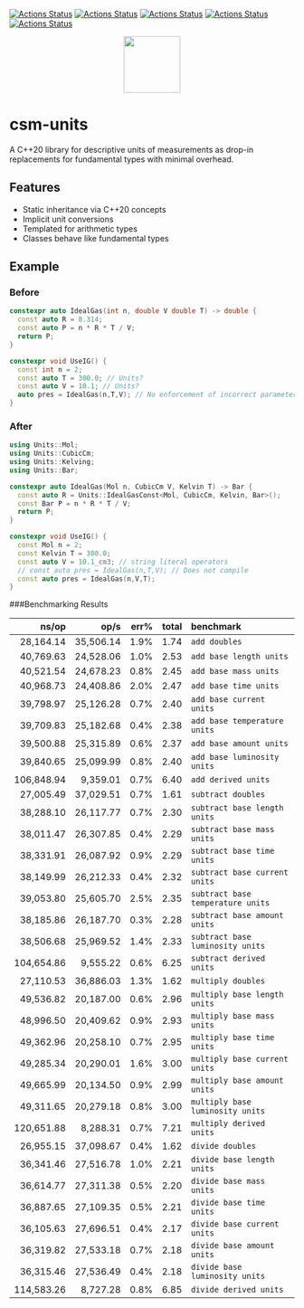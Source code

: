 [![Actions Status](https://github.com/sddale/csm-units/workflows/MacOS/badge.svg)](https://github.com/sddale/csm-units/actions)
[![Actions Status](https://github.com/sddale/csm-units/workflows/Windows/badge.svg)](https://github.com/sddale/csm-units/actions)
[![Actions Status](https://github.com/sddale/csm-units/workflows/Ubuntu/badge.svg)](https://github.com/sddale/csm-units/actions)
[![Actions Status](https://github.com/sddale/csm-units/workflows/Style/badge.svg)](https://github.com/sddale/csm-units/actions)
[![Actions Status](https://github.com/sddale/csm-units/workflows/Install/badge.svg)](https://github.com/sddale/csm-units/actions)
<!-- [![codecov](https://codecov.io/gh/sddale/csm-units/branch/master/graph/badge.svg)](https://codecov.io/gh/sddale/csm-units) -->

<p align="center">
  <img src="https://www.mines.edu/wp-content/uploads/assets/logo_eee_rev_4c_r.png" height="100" width="auto" />
</p>

# csm-units

A C++20 library for descriptive units of measurements as drop-in replacements for fundamental types with minimal overhead.

## Features

- Static inheritance via C++20 concepts
- Implicit unit conversions
- Templated for arithmetic types
- Classes behave like fundamental types

## Example

### Before

```cpp
constexpr auto IdealGas(int n, double V double T) -> double {
  const auto R = 8.314;
  const auto P = n * R * T / V;
  return P;
}

constexpr void UseIG() {
  const int n = 2;
  const auto T = 300.0; // Units?
  const auto V = 10.1; // Units?
  auto pres = IdealGas(n,T,V); // No enforcement of incorrect parameter order
}
```

### After
```cpp
using Units::Mol;
using Units::CubicCm;
using Units::Kelving;
using Units::Bar;

constexpr auto IdealGas(Mol n, CubicCm V, Kelvin T) -> Bar {
  const auto R = Units::IdealGasConst<Mol, CubicCm, Kelvin, Bar>(); 
  const Bar P = n * R * T / V;
  return P;
}

constexpr void UseIG() {
  const Mol n = 2;
  const Kelvin T = 300.0; 
  const auto V = 10.1_cm3; // string literal operators 
  // const auto pres = IdealGas(n,T,V); // Does not compile
  const auto pres = IdealGas(n,V,T);
}
```


###Benchmarking Results

|               ns/op |                op/s |    err% |     total | benchmark
|--------------------:|--------------------:|--------:|----------:|:----------
|           28,164.14 |           35,506.14 |    1.9% |      1.74 | `add doubles`
|           40,769.63 |           24,528.06 |    1.0% |      2.53 | `add base length units`
|           40,521.54 |           24,678.23 |    0.8% |      2.45 | `add base mass units`
|           40,968.73 |           24,408.86 |    2.0% |      2.47 | `add base time units`
|           39,798.97 |           25,126.28 |    0.7% |      2.40 | `add base current units`
|           39,709.83 |           25,182.68 |    0.4% |      2.38 | `add base temperature units`
|           39,500.88 |           25,315.89 |    0.6% |      2.37 | `add base amount units`
|           39,840.65 |           25,099.99 |    0.8% |      2.40 | `add base luminosity units`
|          106,848.94 |            9,359.01 |    0.7% |      6.40 | `add derived units`
|           27,005.49 |           37,029.51 |    0.7% |      1.61 | `subtract doubles`
|           38,288.10 |           26,117.77 |    0.7% |      2.30 | `subtract base length units`
|           38,011.47 |           26,307.85 |    0.4% |      2.29 | `subtract base mass units`
|           38,331.91 |           26,087.92 |    0.9% |      2.29 | `subtract base time units`
|           38,149.99 |           26,212.33 |    0.4% |      2.32 | `subtract base current units`
|           39,053.80 |           25,605.70 |    2.5% |      2.35 | `subtract base temperature units`
|           38,185.86 |           26,187.70 |    0.3% |      2.28 | `subtract base amount units`
|           38,506.68 |           25,969.52 |    1.4% |      2.33 | `subtract base luminosity units`
|          104,654.86 |            9,555.22 |    0.6% |      6.25 | `subtract derived units`
|           27,110.53 |           36,886.03 |    1.3% |      1.62 | `multiply doubles`
|           49,536.82 |           20,187.00 |    0.6% |      2.96 | `multiply base length units`
|           48,996.50 |           20,409.62 |    0.9% |      2.93 | `multiply base mass units`
|           49,362.96 |           20,258.10 |    0.7% |      2.95 | `multiply base time units`
|           49,285.34 |           20,290.01 |    1.6% |      3.00 | `multiply base current units`
|           49,665.99 |           20,134.50 |    0.9% |      2.99 | `multiply base amount units`
|           49,311.65 |           20,279.18 |    0.8% |      3.00 | `multiply base luminosity units`
|          120,651.88 |            8,288.31 |    0.7% |      7.21 | `multiply derived units`
|           26,955.15 |           37,098.67 |    0.4% |      1.62 | `divide doubles`
|           36,341.46 |           27,516.78 |    1.0% |      2.21 | `divide base length units`
|           36,614.77 |           27,311.38 |    0.5% |      2.20 | `divide base mass units`
|           36,887.65 |           27,109.35 |    0.5% |      2.21 | `divide base time units`
|           36,105.63 |           27,696.51 |    0.4% |      2.17 | `divide base current units`
|           36,319.82 |           27,533.18 |    0.7% |      2.18 | `divide base amount units`
|           36,315.46 |           27,536.49 |    0.4% |      2.18 | `divide base luminosity units`
|          114,583.26 |            8,727.28 |    0.8% |      6.85 | `divide derived units`
